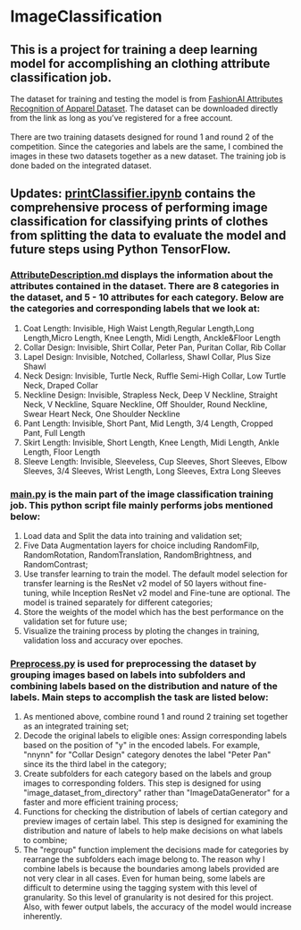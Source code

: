 # ImageClassification
## This is a project for training a deep learning model for accomplishing an clothing attribute classification job. 
The dataset for training and testing the model is from [FashionAI Attributes Recognition of Apparel Dataset](https://tianchi.aliyun.com/dataset/136948). The dataset can be downloaded directly from the link as long as you’ve registered for a free account.<br>
<br>
There are two training datasets designed for round 1 and round 2 of the competition. Since the categories and labels are the same, I combined the images in these two datasets together as a new dataset. The training job is done baded on the integrated dataset.  

## Updates: [printClassifier.ipynb](https://github.com/SkyishRooster/ImageClassification/blob/94b51db9a486e41db7a7ce3dc0c74a4e2da5d774/printClassifier.ipynb) contains the comprehensive process of performing image classification for classifying prints of clothes from splitting the data to evaluate the model and future steps using Python TensorFlow.  

### [AttributeDescription.md](https://github.com/SkyishRooster/ImageClassification/blob/a2dea13dea5c89f4481b5d23cacda3ec77339b48/AttributeDescription.md) displays the information about the attributes contained in the dataset. There are 8 categories in the dataset, and 5 - 10 attributes for each category. Below are the categories and corresponding labels that we look at:  
1. Coat Length: Invisible, High Waist Length,Regular Length,Long Length,Micro Length, Knee Length, Midi Length, Anckle&Floor Length
2. Collar Design: Invisible, Shirt Collar, Peter Pan, Puritan Collar, Rib Collar
3. Lapel Design: Invisible, Notched, Collarless, Shawl Collar, Plus Size Shawl
4. Neck Design: Invisible, Turtle Neck, Ruffle Semi-High Collar, Low Turtle Neck, Draped Collar
5. Neckline Design: Invisible, Strapless Neck, Deep V Neckline, Straight Neck, V Neckline, Square Neckline, Off Shoulder, Round Neckline, Swear Heart Neck, One Shoulder Neckline
6. Pant Length: Invisible, Short Pant, Mid Length, 3/4 Length, Cropped Pant, Full Length
7. Skirt Length: Invisible, Short Length, Knee Length, Midi Length, Ankle Length, Floor Length
8. Sleeve Length: Invisible, Sleeveless, Cup Sleeves, Short Sleeves, Elbow Sleeves, 3/4 Sleeves, Wrist Length, Long Sleeves, Extra Long Sleeves
  
  
### [main.py](https://github.com/SkyishRooster/ImageClassification/blob/433aa4e18fe3083c006d374166fc950c6a934185/main.py) is the main part of the image classification training job. This python script file mainly performs jobs mentioned below:  
1. Load data and Split the data into training and validation set;  
2. Five Data Augmentation layers for choice including RandomFilp, RandomRotation, RandomTranslation, RandomBrightness, and RandomContrast;
3. Use transfer learning to train the model. The default model selection for transfer learning is the ResNet v2 model of 50 layers without fine-tuning, while Inception ResNet v2 model and Fine-tune are optional. The model is trained separately for different categories;
4. Store the weights of the model which has the best performance on the validation set for future use;
5. Visualize the training process by ploting the changes in training, validation loss and accuracy over epoches.  
  
  
### [Preprocess.py](https://github.com/SkyishRooster/ImageClassification/blob/7c04b5222718442c248eaccb09502d697348ba16/Preprocess.py) is used for preprocessing the dataset by grouping images based on labels into subfolders and combining labels based on the distribution and nature of the labels. Main steps to accomplish the task are listed below:  
1. As mentioned above, combine round 1 and round 2 training set together as an integrated training set;  
2. Decode the original labels to eligible ones: Assign corresponding labels based on the position of "y" in the encoded labels. For example, "nnynn" for "Collar Design" category denotes the label "Peter Pan" since its the third label in the category;
3. Create subfolders for each category based on the labels and group images to corresponding folders. This step is designed for using "image_dataset_from_directory" rather than "ImageDataGenerator" for a faster and more efficient training process;
4. Functions for checking the distribution of labels of certian category and preview images of certain label. This step is designed for examining the distribution and nature of labels to help make decisions on what labels to combine;
5. The "regroup" function implement the decisions made for categories by rearrange the subfolders each image belong to. The reason why I combine labels is because the boundaries among labels provided are not very clear in all cases. Even for human being, some labels are difficult to determine using the tagging system with this level of granularity. So this level of granularity is not desired for this project. Also, with fewer output labels, the accuracy of the model would increase inherently.  
